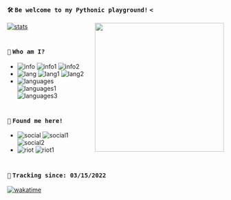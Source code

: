 ### `🛠️` `Be welcome to my Pythonic playground!` `<`

<img align="right" src="https://i.imgur.com/nhkjX8U.png" width="300" height="300"/>

[![stats](https://github-readme-stats.vercel.app/api?username=balasclava&show_icons=true&hide=prs&count_private=true&theme=graywhite&hide_border=false&custom_title=Check%20some%20stats!%20⚙️)](https://www.discord.gg/8DVKzDf9cZ)

#

### `📄` `Who am I?`
- ![info](https://img.shields.io/static/v1?logo=ReverbNation&label=&message=Yan%20Gabriel%20&color=black&logoColor=white&style=flat)
![info1](https://img.shields.io/static/v1?logo=Google%20Maps&label=&message=Brazil&color=black&logoColor=white&style=flat)
![info2](https://img.shields.io/static/v1?logo=GitHub%20Sponsors&label=&message=Rayssa&color=black&logoColor=white&style=flat)
- ![lang](https://img.shields.io/static/v1?logo=Google%20Translate&label=&message=Idioms&color=black&logoColor=white&style=flat)
![lang1](https://img.shields.io/static/v1?label=&message=Portuguese&color=black&logoColor=white&style=flat)
![lang2](https://img.shields.io/static/v1?label=&message=English&color=black&logoColor=white&style=flat)
- ![languages](https://img.shields.io/static/v1?logo=Python&label=&message=Python&color=black&logoColor=white&style=flat)
![languages1](https://img.shields.io/static/v1?logo=Windows%20XP&label=&message=Windows%2011&color=black&logoColor=white&style=flat)
![languages3](https://img.shields.io/static/v1?logo=Visual%20Studio%20Code&label=&message=IDE&color=black&logoColor=white&style=flat)

#

### `🔗` `Found me here!`
- ![social](https://img.shields.io/static/v1?logo=twitter&label=&message=Cooolier&color=black&logoColor=white&style=flat)
![social1](https://img.shields.io/static/v1?logo=GitHub&label=&message=Balasclava&color=black&logoColor=white&style=flat)
![social2](https://img.shields.io/static/v1?logo=discord&label=&message=Balaclava%231912&color=black&logoColor=white&style=flat)
- ![riot](https://img.shields.io/static/v1?logo=Quantcast&label=&message=What%20do%20I%20like%20to%20do?&color=black&logoColor=white&style=flat)
![riot1](https://img.shields.io/static/v1?label=&message=Make%20some%20Discord%20Bots!&color=black&logoColor=white&style=flat)

#

### `💨` `Tracking since: 03/15/2022`
[![wakatime](https://github-readme-stats.vercel.app/api/wakatime?username=@balaclava)](https://wakatime.com/@balaclava)
